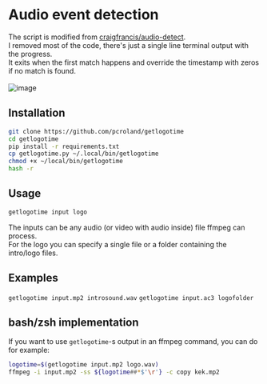 # Audio event detection
The script is modified from [craigfrancis/audio-detect](https://github.com/craigfrancis/audio-detect).\
I removed most of the code, there's just a single line terminal output with the progress.\
It exits when the first match happens and override the timestamp with zeros if no match is found.\
\
![image](https://i.kek.sh/fdDz4wuwPbA.gif)
## Installation
```bash
git clone https://github.com/pcroland/getlogotime
cd getlogotime
pip install -r requirements.txt
cp getlogotime.py ~/.local/bin/getlogotime
chmod +x ~/local/bin/getlogotime
hash -r
```
## Usage
```sh
getlogotime input logo
```
The inputs can be any audio (or video with audio inside) file ffmpeg can process.\
For the logo you can specify a single file or a folder containing the intro/logo files.
## Examples
`getlogotime input.mp2 introsound.wav`
`getlogotime input.ac3 logofolder`
## bash/zsh implementation
If you want to use `getlogotime`-s output in an ffmpeg command, you can do for example:
```bash
logotime=$(getlogotime input.mp2 logo.wav)
ffmpeg -i input.mp2 -ss ${logotime##*$'\r'} -c copy kek.mp2
```
